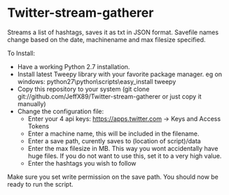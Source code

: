 # Twitter-stream-gatherer
Streams a list of hashtags, saves it as txt in JSON format. 
Savefile names change based on the date, machinename and max filesize specified.

To Install:
* Have a working Python 2.7 installation.
* Install latest Tweepy library with your favorite package manager. eg on windows: python27\python\scripts\easy_install tweepy
* Copy this repository to your system (git clone git://github.com/JeffX89/Twitter-stream-gatherer or just copy it manually)
* Change the configuration file:
    - Enter your 4 api keys: https://apps.twitter.com -> Keys and Access Tokens
    - Enter a machine name, this will be included in the filename.
    - Enter a save path, curently saves to (location of script)/data
    - Enter the max filesize in MB. This way you wont accidentally have huge files. If you do not want to use this, set it to a very high value.
    - Enter the hashtags you wish to follow

Make sure you set write permission on the save path.
You should now be ready to run the script.
